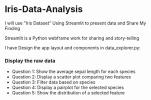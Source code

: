 # Iris-Data-Analysis

I will use "Iris Dataset" 
Using Streamlit to present data and Share My Finding

Streamlit is a Python webframe work for sharing and story-telling


I have Design the app layout and components in data_explorer.py:

### Display the raw data
  - Question 1: Show the average sepal length for each species
  - Question 2: Display a scatter plot comparing two features
  - Question 3: Filter data based on species
  - Question 4: Display a pairplot for the selected species
  - Question 5: Show the distribution of a selected feature

